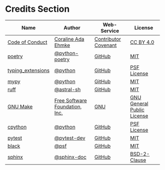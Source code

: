 # Credits Section

| Name                    | Author                               | Web-Service                | License                          |
|-------------------------|--------------------------------------|----------------------------|----------------------------------|
| [Code of Conduct][01]   | [Coraline Ada Ehmke][02]             | [Contributor Covenant][03] | [CC BY 4.0][04]                  |
| [poetry][05]            | [@python-poetry][06]                 | [GitHub][07]               | [MIT][08]                        |
| [typing_extensions][09] | [@python][10]                        | [GitHub][11]               | [PSF License][12]                |
| [mypy][13]              | [@python][14]                        | [GitHub][15]               | [MIT][16]                        |
| [ruff][17]              | [@astral-sh][18]                     | [GitHub][19]               | [MIT][20]                        |
| [GNU Make][21]          | [Free Software Foundation, Inc.][22] | [GNU][23]                  | [GNU General Public License][24] |
| [cpython][25]           | [@python][26]                        | [GitHub][27]               | [PSF License][28]                |
| [pytest][29]            | [@pytest-dev][30]                    | [GitHub][31]               | [MIT][32]                        |
| [black][33]             | [@psf][34]                           | [GitHub][35]               | [MIT][36]                        |
| [sphinx][37]            | [@sphinx-doc][38]                    | [GitHub][39]               | [BSD-2-Clause][40]               |

[01]: https://www.contributor-covenant.org/version/2/1/code_of_conduct
[02]: https://where.coraline.codes
[03]: https://www.contributor-covenant.org
[04]: https://github.com/EthicalSource/contributor_covenant/blob/release/LICENSE.md

[05]: https://github.com/python-poetry/poetry
[06]: https://github.com/python-poetry
[07]: https://github.com
[08]: https://github.com/python-poetry/poetry/blob/main/LICENSE

[09]: https://github.com/python/typing_extensions
[10]: https://github.com/python
[11]: https://github.com
[12]: https://github.com/python/typing_extensions/blob/main/LICENSE

[13]: https://github.com/python/mypy
[14]: https://github.com/python
[15]: https://github.com
[16]: https://github.com/python/mypy/blob/master/LICENSE

[17]: https://github.com/astral-sh/ruff
[18]: https://github.com/astral-sh
[19]: https://github.com
[20]: https://github.com/astral-sh/ruff/blob/main/LICENSE

[21]: https://www.gnu.org/software/make
[22]: https://www.gnu.org/software/make/#mission-statement
[23]: https://www.gnu.org/
[24]: https://www.gnu.org/licenses/gpl-3.0.en.html

[25]: https://github.com/python/cpython
[26]: https://github.com/python
[27]: https://github.com
[28]: https://github.com/python/cpython/blob/main/LICENSE

[29]: https://github.com/pytest-dev/pytest
[30]: https://github.com/pytest-dev
[31]: https://github.com
[32]: https://github.com/pytest-dev/pytest/blob/main/LICENSE

[33]: https://github.com/psf/black
[34]: https://github.com/psf
[35]: https://github.com
[36]: https://github.com/psf/black/blob/main/LICENSE

[37]: https://github.com/sphinx-doc/sphinx
[38]: https://github.com/sphinx-doc
[39]: https://github.com
[40]: https://github.com/sphinx-doc/sphinx/blob/master/LICENSE.rst
